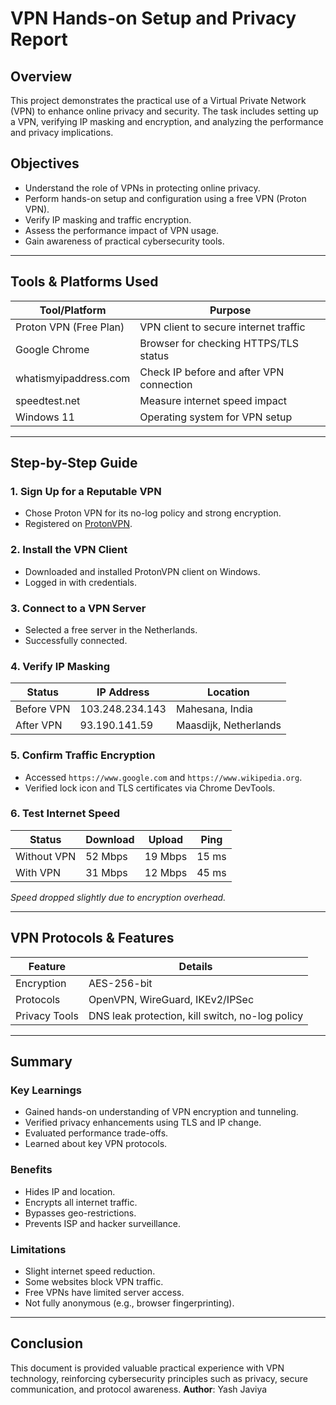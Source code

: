 # VPN Hands-on Setup and Privacy Report

## Overview

This project demonstrates the practical use of a Virtual Private Network (VPN) to enhance online privacy and security. The task includes setting up a VPN, verifying IP masking and encryption, and analyzing the performance and privacy implications.

## Objectives

- Understand the role of VPNs in protecting online privacy.
- Perform hands-on setup and configuration using a free VPN (Proton VPN).
- Verify IP masking and traffic encryption.
- Assess the performance impact of VPN usage.
- Gain awareness of practical cybersecurity tools.

---

## Tools & Platforms Used

| Tool/Platform             | Purpose                                      |
|--------------------------|----------------------------------------------|
| Proton VPN (Free Plan)   | VPN client to secure internet traffic        |
| Google Chrome            | Browser for checking HTTPS/TLS status        |
| whatismyipaddress.com    | Check IP before and after VPN connection     |
| speedtest.net            | Measure internet speed impact                |
| Windows 11               | Operating system for VPN setup               |

---

## Step-by-Step Guide

### 1. Sign Up for a Reputable VPN
- Chose Proton VPN for its no-log policy and strong encryption.
- Registered on [ProtonVPN](https://protonvpn.com).

### 2. Install the VPN Client
- Downloaded and installed ProtonVPN client on Windows.
- Logged in with credentials.

### 3. Connect to a VPN Server
- Selected a free server in the Netherlands.
- Successfully connected.

### 4. Verify IP Masking
| Status       | IP Address       | Location           |
|--------------|------------------|--------------------|
| Before VPN   | 103.248.234.143  | Mahesana, India    |
| After VPN    | 93.190.141.59    | Maasdijk, Netherlands |

### 5. Confirm Traffic Encryption
- Accessed `https://www.google.com` and `https://www.wikipedia.org`.
- Verified lock icon and TLS certificates via Chrome DevTools.

### 6. Test Internet Speed

| Status       | Download | Upload | Ping |
|--------------|----------|--------|------|
| Without VPN  | 52 Mbps  | 19 Mbps| 15 ms|
| With VPN     | 31 Mbps  | 12 Mbps| 45 ms|

*Speed dropped slightly due to encryption overhead.*

---

## VPN Protocols & Features

| Feature             | Details                         |
|---------------------|----------------------------------|
| Encryption          | AES-256-bit                      |
| Protocols           | OpenVPN, WireGuard, IKEv2/IPSec  |
| Privacy Tools       | DNS leak protection, kill switch, no-log policy |

---

## Summary

### Key Learnings

- Gained hands-on understanding of VPN encryption and tunneling.
- Verified privacy enhancements using TLS and IP change.
- Evaluated performance trade-offs.
- Learned about key VPN protocols.

### Benefits

- Hides IP and location.
- Encrypts all internet traffic.
- Bypasses geo-restrictions.
- Prevents ISP and hacker surveillance.

### Limitations

- Slight internet speed reduction.
- Some websites block VPN traffic.
- Free VPNs have limited server access.
- Not fully anonymous (e.g., browser fingerprinting).

---

## Conclusion

This document is provided valuable practical experience with VPN technology, reinforcing cybersecurity principles such as privacy, secure communication, and protocol awareness.
**Author**: Yash Javiya  
